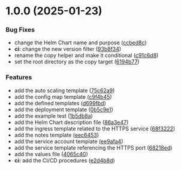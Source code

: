 # 1.0.0 (2025-01-23)


### Bug Fixes

* change the Helm Chart name and purpose ([ccbed8c](https://github.com/jacob-cabral/fastinx/commit/ccbed8ccd5aa961f8e843d7282fa6633504d139b))
* **ci:** change the new version filter ([93b8f34](https://github.com/jacob-cabral/fastinx/commit/93b8f34047db9375dca5aeec86a498392dc9f056))
* rename the copy helper and make it conditional ([c91c6d8](https://github.com/jacob-cabral/fastinx/commit/c91c6d808f8fb2ee9c24a68c0bc67b067180bd5e))
* set the root directory as the copy target ([6194b77](https://github.com/jacob-cabral/fastinx/commit/6194b7712b091cf68229a67b41281d8b2dd0918a))


### Features

* add the auto scaling template ([75c62a9](https://github.com/jacob-cabral/fastinx/commit/75c62a9963450be38d3badab299005ceb64af4f6))
* add the config map template ([c9f4b45](https://github.com/jacob-cabral/fastinx/commit/c9f4b45f1a77ef31f27b82271680792887d8fbda))
* add the defined templates ([d699fbd](https://github.com/jacob-cabral/fastinx/commit/d699fbd87fd5e5c3ed4dcf014d2e32b8b98c8b06))
* add the deployment template ([0b5c9e1](https://github.com/jacob-cabral/fastinx/commit/0b5c9e11262264e3171ac6d3ee99a70b72e0c2e1))
* add the example test ([1b5db8a](https://github.com/jacob-cabral/fastinx/commit/1b5db8a49b3cde06ef2e92135e6e510eb2103c3f))
* add the Helm Chart description file ([86a3e47](https://github.com/jacob-cabral/fastinx/commit/86a3e471a36862c069fa082a4467713e80e7ba2c))
* add the ingress template related to the HTTPS service ([68f3222](https://github.com/jacob-cabral/fastinx/commit/68f3222533345e5951ae4cf5afd520e4becb2d5f))
* add the notes template ([eec6453](https://github.com/jacob-cabral/fastinx/commit/eec6453ff4b13b60c755aaf6f8115ad666033054))
* add the service account template ([ee9afa4](https://github.com/jacob-cabral/fastinx/commit/ee9afa43cafb6fe7841925d7013a75b1490bf1ce))
* add the service template referencing the HTTPS port ([68218ed](https://github.com/jacob-cabral/fastinx/commit/68218ed13e5d1aa7a2ede4b109c2deef7350ea5e))
* add the values file ([4065c40](https://github.com/jacob-cabral/fastinx/commit/4065c4008dbd08440c454fd7113962ad3ac8e692))
* **ci:** add the CI/CD procedures ([e2d4b8d](https://github.com/jacob-cabral/fastinx/commit/e2d4b8de410277bf43c2dd487af66d624331757a))

